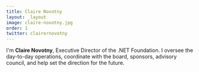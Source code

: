 ```yaml
---
title: Claire Novotny
layout: _layout
image: claire-novotny.jpg
order: 1
twitter: clairernovotny
---
```


I'm **Claire Novotny**, Executive Director of the .NET Foundation. I oversee the day-to-day operations, coordinate with the board, sponsors, advisory council, and help set the direction for the future.
